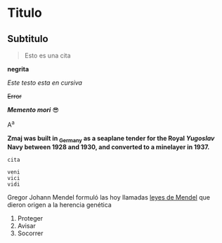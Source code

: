 # Titulo

## Subtitulo

> Esto es una cita

**negrita**

_Este testo esta en cursiva_

~~Error~~

***Memento mori*** :sunglasses:

A<sup>a</sup>

**Zmaj was built in <sub>Germany</sub> as a seaplane tender for the Royal _Yugoslav_ Navy between 1928 and 1930, and converted to a minelayer in 1937.**

`cita`

```
veni
vici
vidi
```

Gregor Johann Mendel formuló las hoy llamadas [leyes de Mendel](https://www.youtube.com/watch?v=dQw4w9WgXcQ) que dieron origen a la herencia genética

1. Proteger
1. Avisar
1. Socorrer



